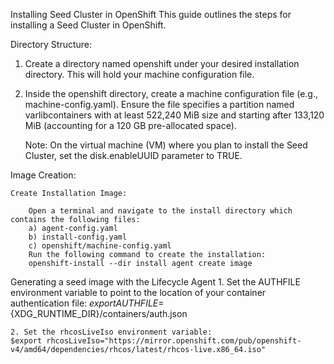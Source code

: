 Installing Seed Cluster in OpenShift
This guide outlines the steps for installing a Seed Cluster in OpenShift.


Directory Structure:
 1. Create a directory named openshift under your desired installation directory. This will hold your machine configuration file.
 2. Inside the openshift directory, create a machine configuration file (e.g., machine-config.yaml).
    Ensure the file specifies a partition named varlibcontainers with at least 522,240 MiB size and starting after 133,120 MiB (accounting for a 120 GB pre-allocated space).

    Note: On the virtual machine (VM) where you plan to install the Seed Cluster, set the disk.enableUUID parameter to TRUE.

Image Creation:

    Create Installation Image:

        Open a terminal and navigate to the install directory which contains the following files:
        a) agent-config.yaml
        b) install-config.yaml
        c) openshift/machine-config.yaml
        Run the following command to create the installation:
        openshift-install --dir install agent create image


Generating a seed image with the Lifecycle Agent
    1. Set the AUTHFILE environment variable to point to the location of your container authentication file:
    $export AUTHFILE=${XDG_RUNTIME_DIR}/containers/auth.json
    
    2. Set the rhcosLiveIso environment variable:
    $export rhcosLiveIso="https://mirror.openshift.com/pub/openshift-v4/amd64/dependencies/rhcos/latest/rhcos-live.x86_64.iso"
